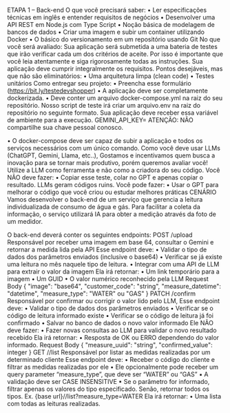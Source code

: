 ETAPA 1 – Back-end
O que você precisará saber:
• Ler especificações técnicas em inglês e entender requisitos de negócios
• Desenvolver uma API REST em Node.js com Type Script
• Noção básica de modelagem de bancos de dados
• Criar uma imagem e subir um container utilizando Docker
• O básico do versionamento em um repositório usando Git
No que você será avaliado:
Sua aplicação será submetida a uma bateria de testes que irão verificar cada um
dos critérios de aceite. Por isso é importante que você leia atentamente e siga
rigorosamente todas as instruções. Sua aplicação deve cumprir integralmente os
requisitos.
Pontos desejáveis, mas que não são eliminatórios:
• Uma arquitetura limpa (clean code)
• Testes unitários
Como entregar seu projeto:
• Preencha esse formulário (https://bit.ly/testedevshopper)
• A aplicação deve ser completamente dockerizada.
• Deve conter um arquivo docker-compose.yml na raiz do seu repositório.
Nosso script de teste irá criar um arquivo.env na raiz do repositório no seguinte
formato. Sua aplicação deve receber essa variável de ambiente para a execução.
GEMINI_API_KEY=<chave da API>
ATENÇÃO: NÃO compartilhe sua chave pessoal conosco.

• O docker-compose deve ser capaz de subir a aplicação e todos os serviços
necessários com um único comando.
Como você deve usar LLMs (ChatGPT, Gemini, Llama, etc..),
Gostamos e incentivamos quem busca a inovação para se tornar mais produtivo,
porém queremos avaliar você! Utilize a LLM como ferramenta e não como a criadora do
seu código.
Você NÃO deve fazer:
• Copiar esse teste, colar no GPT e apenas copiar o resultado. LLMs geram
códigos ruins.
Você pode fazer:
• Usar o GPT para melhorar o código que você criou ou estudar melhores
práticas
CENÁRIO
Vamos desenvolver o back-end de um serviço que gerencia a leitura individualizada de
consumo de água e gás. Para facilitar a coleta da informação, o serviço utilizará IA para
obter a medição através da foto de um medidor.

O back-end deverá conter os seguintes endpoints:
POST /upload
Responsável por receber uma imagem em base 64, consultar o Gemini e retornar a
medida lida pela API
Esse endpoint deve:
• Validar o tipo de dados dos parâmetros enviados (inclusive o base64)
• Verificar se já existe uma leitura no mês naquele tipo de leitura.
• Integrar com uma API de LLM para extrair o valor da imagem
Ela irá retornar:
• Um link temporário para a imagem
• Um GUID
• O valor numérico reconhecido pela LLM
Request Body
{
"image": "base64",
"customer_code": "string",
"measure_datetime": "datetime",
"measure_type": "WATER" ou "GAS"
}
PATCH /confirm
Responsável por confirmar ou corrigir o valor lido pelo LLM,
Esse endpoint deve:
• Validar o tipo de dados dos parâmetros enviados
• Verificar se o código de leitura informado existe
• Verificar se o código de leitura já foi confirmado
• Salvar no banco de dados o novo valor informado
Ele NÃO deve fazer:
• Fazer novas consultas ao LLM para validar o novo resultado recebido
Ela irá retornar:
• Resposta de OK ou ERRO dependendo do valor informado.
Request Body
{
"measure_uuid": "string",
"confirmed_value": integer
}
GET /<customer code>/list
Responsável por listar as medidas realizadas por um determinado cliente
Esse endpoint deve:
• Receber o código do cliente e filtrar as medidas realizadas por ele
• Ele opcionalmente pode receber um query parameter “measure_type”, que
deve ser “WATER” ou “GAS”
▪ A validação deve ser CASE INSENSITIVE
▪ Se o parâmetro for informado, filtrar apenas os valores do tipo
especificado. Senão, retornar todos os tipos.
Ex. {base url}/<customer code>/list?measure_type=WATER
Ela irá retornar:
• Uma lista com todas as leituras realizadas.